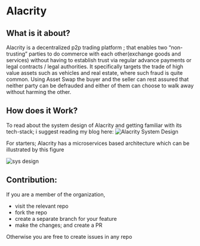 # Alacrity 

## What is it about?
Alacrity is a decentralized p2p trading platform ; that enables two “non-trusting” parties to do commerce with each other(exchange goods and services) without having to establish trust via regular advance payments or legal contracts / legal authorities.
It specifically targets the trade of high value assets such as vehicles and real estate, where such fraud is quite common.
Using Asset Swap the buyer and the seller can rest assured that neither party can be defrauded and either of them can choose to walk away without harming the other.

## How does it Work?
To read about the system design of Alacrity and getting familiar with its tech-stack; i suggest reading my blog here:
![Alacrity System Design](https://eggsyoncode.github.io/projects/2_project/)

For starters;
Alacrity has a microservices based architecture which can be illustrated by this figure 

![sys design](https://github.com/Alacrity-io/.github/assets/77304003/19197755-da4f-4192-9228-109efe1fdbdd)


## Contribution:
If you are a member of the organization, 
- visit the relevant repo
- fork the repo
- create a separate branch for your feature
- make the changes; and create a PR

Otherwise you are free to create issues in any repo

<!--

**Here are some ideas to get you started:**

🙋‍♀️ A short introduction - what is your organization all about?
🌈 Contribution guidelines - how can the community get involved?
👩‍💻 Useful resources - where can the community find your docs? Is there anything else the community should know?
🍿 Fun facts - what does your team eat for breakfast?
🧙 Remember, you can do mighty things with the power of [Markdown](https://docs.github.com/github/writing-on-github/getting-started-with-writing-and-formatting-on-github/basic-writing-and-formatting-syntax)
-->
